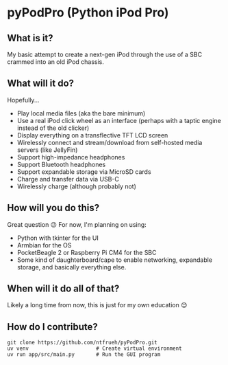# pyPodPro (Python iPod Pro)

## What is it?
My basic attempt to create a next-gen iPod through the use of a SBC crammed into an old iPod chassis.

## What will it do?
Hopefully...
- Play local media files (aka the bare minimum)
- Use a real iPod click wheel as an interface (perhaps with a taptic engine instead of the old clicker)
- Display everything on a transflective TFT LCD screen
- Wirelessly connect and stream/download from self-hosted media servers (like JellyFin)
- Support high-impedance headphones
- Support Bluetooth headphones
- Support expandable storage via MicroSD cards
- Charge and transfer data via USB-C
- Wirelessly charge (although probably not)

## How will you do this?
Great question 😉 For now, I'm planning on using:
- Python with tkinter for the UI
- Armbian for the OS
- PocketBeagle 2 or Raspberry Pi CM4 for the SBC
- Some kind of daughterboard/cape to enable networking, expandable storage, and basically everything else.

## When will it do all of that?
Likely a long time from now, this is just for my own education 😊

## How do I contribute?
```
git clone https://github.com/ntfrueh/pyPodPro.git
uv venv                      # Create virtual environment
uv run app/src/main.py       # Run the GUI program
```